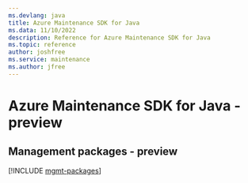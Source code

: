 ```yaml
---
ms.devlang: java
title: Azure Maintenance SDK for Java
ms.data: 11/10/2022
description: Reference for Azure Maintenance SDK for Java
ms.topic: reference
author: joshfree
ms.service: maintenance
ms.author: jfree
---
```

# Azure Maintenance SDK for Java - preview

## Management packages - preview
[!INCLUDE [mgmt-packages](maintenance-mgmt-index.md)]